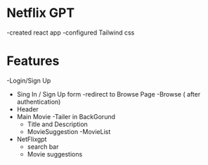 # Netflix GPT

-created react app
-configured Tailwind css

# Features

-Login/Sign Up

- Sing In / Sign Up form
  -redirect to Browse Page
  -Browse ( after authentication)
- Header
- Main Movie
  -Tailer in BackGorund
  - Title and Description
  - MovieSuggestion
    -MovieList
- NetFlixgpt
  - search bar
  - Movie suggestions
